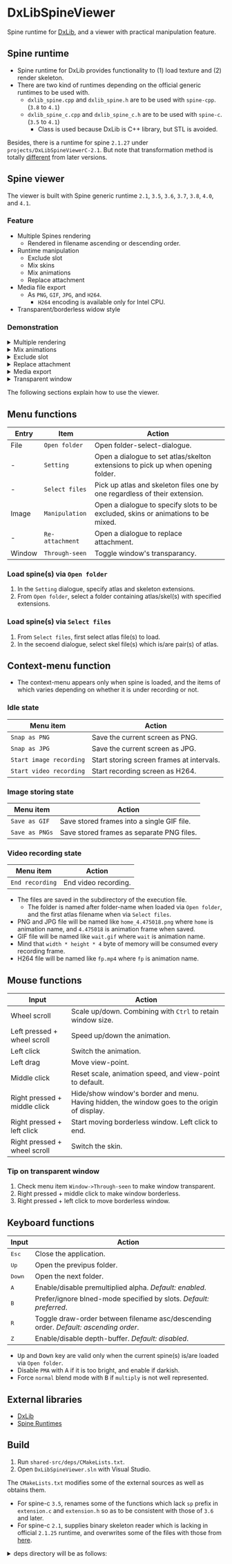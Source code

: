 # DxLibSpineViewer
Spine runtime for [DxLib](https://dxlib.xsrv.jp/index.html), and a viewer with practical manipulation feature.

## Spine runtime

- Spine runtime for DxLib provides functionality to (1) load texture and (2) render skeleton.
- There are two kind of runtimes depending on the official generic runtimes to be used with.
  - `dxlib_spine.cpp` and `dxlib_spine.h` are to be used with `spine-cpp`. (`3.8` to `4.1`)
  - `dxlib_spine_c.cpp` and `dxlib_spine_c.h` are to be used with `spine-c`. (`3.5` to `4.1`)
    - Class is used because DxLib is C++ library, but STL is avoided.

Besides, there is a runtime for spine `2.1.27` under `projects/DxLibSpineViewerC-2.1`. But note that transformation method is totally [different](https://en.esotericsoftware.com/forum/d/3462-spines-non-skewing-transforms) from later versions.

## Spine viewer

The viewer is built with Spine generic runtime `2.1`, `3.5`, `3.6`, `3.7`, `3.8`, `4.0`, and `4.1`. 
### Feature
- Multiple Spines rendering
  - Rendered in filename ascending or descending order.
- Runtime manipulation
  - Exclude slot
  - Mix skins
  - Mix animations
  - Replace attachment
- Media file export
  - As `PNG`, `GIF`, `JPG`, and `H264`.
    - `H264` encoding is available only for Intel CPU.
- Transparent/borderless widow style

### Demonstration

<details><summary>Multiple rendering</summary>
 
https://github.com/user-attachments/assets/c1b44202-94f8-4a8b-befa-5ee2b4abbf70

</details>

<details><summary>Mix animations</summary>

https://github.com/user-attachments/assets/4a3abb0e-63d7-4402-b929-4f9c2671c94d
 
</details>

<details><summary>Exclude slot</summary>

https://github.com/user-attachments/assets/f3db7d40-4912-416c-8a39-03b38923d63f

</details>

<details><summary>Replace attachment</summary>
 
https://github.com/user-attachments/assets/36c40c5c-8314-410c-9905-77255fa96a17

</details>

<details><summary>Media export</summary>

https://github.com/user-attachments/assets/4498830d-8fc4-4333-a3d9-2a506777ec7d

</details>
<details><summary>Transparent window</summary>

https://github.com/user-attachments/assets/b73a0010-d21b-4386-9d1b-084ee2dd29c0

</details>

The following sections explain how to use the viewer.

## Menu functions

| Entry | Item | Action |
| ---- | ---- | ---- | 
| File | `Open folder` | Open folder-select-dialogue. |
| - | `Setting` | Open a dialogue to set atlas/skelton extensions to pick up when opening folder. |
| - | `Select files` | Pick up atlas and skeleton files one by one regardless of their extension. |
| Image | `Manipulation` | Open a dialogue to specify slots to be excluded, skins or animations to be mixed. |
| - | `Re-attachment` | Open a dialogue to replace attachment. |
| Window | `Through-seen` | Toggle window's transparancy. |
 
### Load spine(s) via `Open folder` 
1. In the `Setting` dialogue, specify atlas and skeleton extensions.
2. From `Open folder`, select a folder containing atlas/skel(s) with specified extensions.

### Load spine(s) via `Select files`
1. From `Select files`, first select atlas file(s) to load. 
2. In the secoend dialogue, select skel file(s) which is/are pair(s) of atlas.

## Context-menu function

- The context-menu appears only when spine is loaded, and the items of which varies depending on whether it is under recording or not.

### Idle state

| Menu item | Action |
| ---- | ---- |
| `Snap as PNG` | Save the current screen as PNG. |
| `Snap as JPG` | Save the current screen as JPG. |
| `Start image recording` | Start storing screen frames at intervals. |
| `Start video recording` | Start recording screen as H264. |

### Image storing state

| Menu item | Action |
| ---- | ---- |
| `Save as GIF` | Save stored frames into a single GIF file. |
| `Save as PNGs` | Save stored frames as separate PNG files. |

### Video recording state

| Menu item | Action |
| ---- | ---- |
| `End recording` | End video recording. |

- The files are saved in the subdirectory of the execution file.
  -  The folder is named after folder-name when loaded via `Open folder`, and the first atlas filename when via `Select files`.
- PNG and JPG file will be named like `home_4.475018.png` where `home` is animation name, and `4.475018` is animation frame when saved.
- GIF file will be named like `wait.gif` where `wait` is animation name.
- Mind that `width * height * 4` byte of memory will be consumed every recording frame.
- H264 file will be named like `fp.mp4` where `fp` is animation name.

## Mouse functions

| Input | Action |
| ---- | ---- |
| Wheel scroll | Scale up/down. Combining with `Ctrl` to retain window size. |
| Left pressed + wheel scroll | Speed up/down the animation. |
| Left click | Switch the animation. |
| Left drag | Move view-point. |
| Middle click | Reset scale, animation speed, and view-point to default. |
| Right pressed + middle click | Hide/show window's border and menu. Having hidden, the window goes to the origin of display. |
| Right pressed + left click | Start moving borderless window. Left click to end.  |
| Right pressed + wheel scroll | Switch the skin. |

### Tip on transparent window
1. Check menu item `Window->Through-seen` to make window transparent.
2. Right pressed + middle click to make window borderless.
3. Right pressed + left click to move borderless window.

## Keyboard functions

| Input | Action |
| --- | --- |
| <kbd>Esc</kbd> | Close the application. |
| <kbd>Up</kbd> | Open the previpus folder. |
| <kbd>Down</kbd> | Open the next folder. |
| <kbd>A</kbd> | Enable/disable premultiplied alpha. _Default: enabled_. | 
| <kbd>B</kbd> | Prefer/ignore blned-mode specified by slots. _Default: preferred_. | 
| <kbd>R</kbd> | Toggle draw-order between filename asc/descending order. _Default: ascending order_. | 
| <kbd>Z</kbd> | Enable/disable depth-buffer. _Default: disabled_. |  

- <kbd>Up</kbd> and <kbd>Down</kbd> key are valid only when the current spine(s) is/are loaded via `Open folder`.
- Disable `PMA` with <kbd>A</kbd> if it is too bright, and enable if darkish.
- Force `normal` blend mode with <kbd>B</kbd> if `multiply` is not well represented.
 
## External libraries

- [DxLib](https://dxlib.xsrv.jp/dxdload.html)
- [Spine Runtimes](https://github.com/EsotericSoftware/spine-runtimes)

## Build
1. Run `shared-src/deps/CMakeLists.txt`.
2. Open `DxLibSpineViewer.sln` with Visual Studio.

The `CMakeLists.txt` modifies some of the external sources as well as obtains them.
- For spine-c `3.5`, renames some of the functions which lack `sp` prefix in `extension.c` and `extension.h` so as to be consistent with those of `3.6` and later.
- For spine-c `2.1`, supplies binary skeleton reader which is lacking in official `2.1.25` runtime, and overwrites some of the files with those from [here](https://github.com/BithreenGirlen/spine-c-2.1.27).

<details><summary>deps directory will be as follows:</summary>

<pre>
...
├ DxLibSpineC
│  └ ...
├ DxLibSpineCpp
│  └ ...
├ projects
│  └ ...
├ shared-src
│  ├ deps
│  │  ├ dxlib // static libraries and headers of DxLib for VC
│  │  │  └ ...
│  │  ├ spine-c-x.x // Spine C generic runtime for version x.x
│  │  │  ├ include
│  │  │  │  └ ...
│  │  │  └ src
│  │  │     └ ...
│  │  ├ ...
│  │  ├ spine-cpp-x.x // Spine C++ generic runtime for version x.x
│  │  │  ├ include
│  │  │  │  └ ...
│  │  │  └ src
│  │  │     └ ...
│  │  └ ...
│  └ ...
├ DxLibSpineViewer.sln
└ ...
</pre>

 </details>
